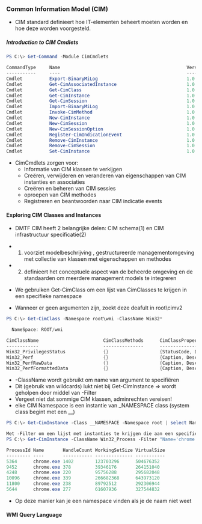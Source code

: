 ### Common Information Model (CIM)
 - CIM standard definieert hoe IT-elementen beheert moeten worden en hoe deze worden voorgesteld.

 ##### Introduction to CIM Cmdlets
 ```PowerShell
PS C:\> Get-Command -Module CimCmdlets

CommandType     Name                                               Version    Source
-----------     ----                                               -------    ------
Cmdlet          Export-BinaryMiLog                                 1.0.0.0    CimCmdlets
Cmdlet          Get-CimAssociatedInstance                          1.0.0.0    CimCmdlets
Cmdlet          Get-CimClass                                       1.0.0.0    CimCmdlets
Cmdlet          Get-CimInstance                                    1.0.0.0    CimCmdlets
Cmdlet          Get-CimSession                                     1.0.0.0    CimCmdlets
Cmdlet          Import-BinaryMiLog                                 1.0.0.0    CimCmdlets
Cmdlet          Invoke-CimMethod                                   1.0.0.0    CimCmdlets
Cmdlet          New-CimInstance                                    1.0.0.0    CimCmdlets
Cmdlet          New-CimSession                                     1.0.0.0    CimCmdlets
Cmdlet          New-CimSessionOption                               1.0.0.0    CimCmdlets
Cmdlet          Register-CimIndicationEvent                        1.0.0.0    CimCmdlets
Cmdlet          Remove-CimInstance                                 1.0.0.0    CimCmdlets
Cmdlet          Remove-CimSession                                  1.0.0.0    CimCmdlets
Cmdlet          Set-CimInstance                                    1.0.0.0    CimCmdlets
 ```
  - CimCmdlets zorgen voor:
  	- Informatie van CIM klassen te verkijgen
  	- Creëren, verwijderen en veranderen van eigenschappen van CIM instanties en associaties
  	- Creëren en beheren van CIM sessies
  	- oproepen van CIM methodes
  	- Registreren en beantwoorden naar CIM indicatie events

 #### Exploring CIM Classes and Instances
 - DMTF CIM heeft 2 belangrijke delen: CIM schema(1) en CIM infrastructuur specificatie(2)
 - 1) voorziet modelbeschrijving , gestructureerde managementomgeving met collectie van klassen met eigenschappen en methodes
 - 2) definieert het conceptuele aspect van de beheerde omgeving en de standaarden om meerdere management models te integreren

 - We gebruiken Get-CimClass om een lijst van CimClasses te krijgen in een specifieke namespace
 - Wanneer er geen argumenten zijn, zoekt deze deafult in root\cimv2
 ```PowerShell
PS C:\> Get-CimClass -Namespace root\wmi -ClassName Win32*

   NameSpace: ROOT/wmi

CimClassName                        CimClassMethods      CimClassProperties
------------                        ---------------      ------------------
Win32_PrivilegesStatus              {}                   {StatusCode, Description, Operation, ParameterInfo...}
Win32_Perf                          {}                   {Caption, Description, Name, Frequency_Object...}
Win32_PerfRawData                   {}                   {Caption, Description, Name, Frequency_Object...}
Win32_PerfFormattedData             {}                   {Caption, Description, Name, Frequency_Object...}
 ```
 - -ClassName wordt gebruikt om name van argument te specifiëren
 - Dit (gebruik van wildcards) lukt niet bij Get-CimInstance => wordt geholpen door middel van -Filter
 - Vergeet niet dat sommige CIM klassen, adminrechten vereisen!
 - elke CIM Namespace is een instantie van _NAMESPACE class (system class begint met een __)
 ```Powershell
 PS C:\> Get-CimInstance -Class __NAMESPACE -Namespace root | select Name

Met -Filter om een lijst met instanties te krijgen die aan een specifieke criteria voldoen
PS C:\> Get-CimInstance -ClassName Win32_Process -Filter "Name='chrome.exe'"

ProcessId Name       HandleCount WorkingSetSize VirtualSize
--------- ----       ----------- -------------- -----------
5364      chrome.exe 1402        123703296      504676352
9452      chrome.exe 378         39346176       264151040
4248      chrome.exe 220         95756288       295682048
10096     chrome.exe 339         266682368      643973120
11800     chrome.exe 238         89792512       292306944
5644      chrome.exe 277         61607936       327544832
 ```
 - Op deze manier kan je een namespace vinden als je de naam niet weet

 #### WMI Query Language
 



